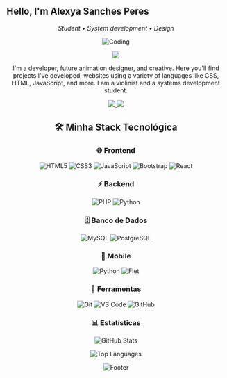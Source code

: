 ## Hello, I'm Alexya Sanches Peres

<p align="center">
  <em>Student • System development • Design</em>
</p>

<div align="center">
  
  ![Coding](https://readme-typing-svg.herokuapp.com?font=Fira+Code&size=32&duration=2800&pause=2000&color=9933FF&center=true&vCenter=true&width=940&lines=Bem-vindos+à+minha+página!;+demostração+de+sites+que+desenolvi+com...;frontend+e+backend!)

  <img src="https://blog.prozeducacao.com.br/wp-content/uploads/2022/11/analista-de-sistema-1096x617.jpg"/>

  <p align="center">
 I'm a developer, future animation designer, and creative. Here you'll find projects I've
    developed, websites using a variety of languages like CSS, HTML, JavaScript, and more. I am a violinist and a systems development student.
</p>

<p align="center">
  <a href="https://www.linkedin.com/in/alexya-sanches-peres/">
    <img src="https://img.shields.io/badge/-LinkedIn-6633cc?style=flat-square&logo=Linkedin&logoColor=white">
  </a>
  <a href="mailto:alexyasperes@gmail.com">
    <img src="https://img.shields.io/badge/-alexyasperes@gmail.com-6633cc?style=flat-square&logo=Gmail&logoColor=white">
  </a>
</p>

## 🛠️ Minha Stack Tecnológica
  <div align="center">

### 🌐 Frontend
![HTML5](https://img.shields.io/badge/HTML5-E34F26?style=for-the-badge&logo=html5&logoColor=white)
![CSS3](https://img.shields.io/badge/CSS3-1572B6?style=for-the-badge&logo=css3&logoColor=white)
![JavaScript](https://img.shields.io/badge/JavaScript-F7DF1E?style=for-the-badge&logo=javascript&logoColor=black)
![Bootstrap](https://img.shields.io/badge/Bootstrap-563D7C?style=for-the-badge&logo=bootstrap&logoColor=white)
![React](https://img.shields.io/badge/React-20232A?style=for-the-badge&logo=react&logoColor=61DAFB)

### ⚡ Backend
![PHP](https://img.shields.io/badge/PHP-777BB4?style=for-the-badge&logo=php&logoColor=white)
![Python](https://img.shields.io/badge/Python-3776AB?style=for-the-badge&logo=python&logoColor=white)

### 🗄️ Banco de Dados
![MySQL](https://img.shields.io/badge/MySQL-00000F?style=for-the-badge&logo=mysql&logoColor=white)
![PostgreSQL](https://img.shields.io/badge/PostgreSQL-316192?style=for-the-badge&logo=postgresql&logoColor=white)

### 📱 Mobile
![Python](https://img.shields.io/badge/Python_Flet-3776AB?style=for-the-badge&logo=python&logoColor=white)
![Flet](https://img.shields.io/badge/Flet-FF6B35?style=for-the-badge&logo=flutter&logoColor=white)

### 🔧 Ferramentas
![Git](https://img.shields.io/badge/Git-E34F26?style=for-the-badge&logo=git&logoColor=white)
![VS Code](https://img.shields.io/badge/VS_Code-0078D4?style=for-the-badge&logo=visual%20studio%20code&logoColor=white)
![GitHub](https://img.shields.io/badge/GitHub-181717?style=for-the-badge&logo=github&logoColor=white)

</div>

### 📊 Estatísticas

<div align="center">
  
  ![GitHub Stats](https://github-readme-stats.vercel.app/api?username=alexya080808&show_icons=true&theme=tokyonight&count_private=true)
  
  ![Top Languages](https://github-readme-stats.vercel.app/api/top-langs/?username=alexya080808&layout=compact&theme=tokyonight)

</div>


<div align="center">
  
  ![Footer](https://capsule-render.vercel.app/api?type=waving&color=9933FF&height=100&section=footer)

</div>
  


<!--
**alexya080808/alexya080808** is a ✨ _special_ ✨ repository because its `README.md` (this file) appears on your GitHub profile.



